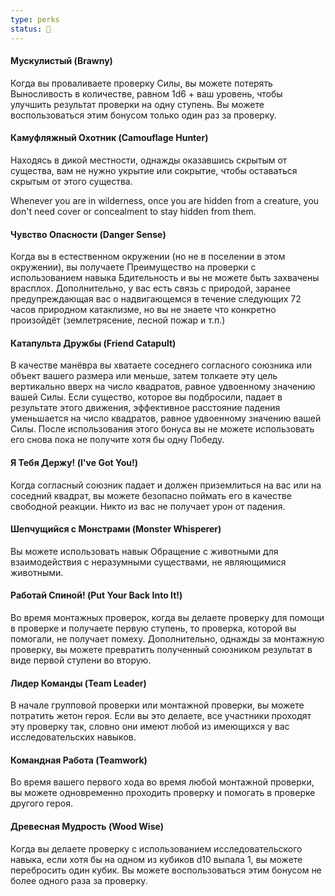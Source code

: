 ```yaml
---
type: perks
status: 🚧
---
```


#### Мускулистый (Brawny)

Когда вы проваливаете проверку Силы, вы можете потерять Выносливость в количестве, равном 1d6 + ваш уровень, чтобы улучшить результат проверки на одну ступень. Вы можете воспользоваться этим бонусом только один раз за проверку.
#### Камуфляжный Охотник (Camouflage Hunter)

Находясь в дикой местности, однажды оказавшись скрытым от существа, вам не нужно укрытие или сокрытие, чтобы оставаться скрытым от этого существа.

Whenever you are in wilderness, once you are hidden from a creature, you don't need cover or concealment to stay hidden from them.

#### Чувство Опасности (Danger Sense)

Когда вы в естественном окружении (но не в поселении в этом окружении), вы получаете Преимущество на проверки с использованием навыка Бдительность и вы не можете быть захвачены врасплох. Дополнительно, у вас есть связь с природой, заранее предупреждающая вас о надвигающемся в течение следующих 72 часов природном катаклизме, но вы не знаете что конкретно произойдёт (землетрясение, лесной пожар и т.п.)  

#### Катапульта Дружбы (Friend Catapult)

В качестве манёвра вы хватаете соседнего согласного союзника или объект вашего размера или меньше, затем толкаете эту цель вертикально вверх на число квадратов, равное удвоенному значению вашей Силы. Если существо, которое вы подбросили, падает в результате этого движения, эффективное расстояние падения уменьшается на число квадратов, равное удвоенному значению вашей Силы. После использования этого бонуса вы не можете использовать его снова пока не получите хотя бы одну Победу.

#### Я Тебя Держу! (I've Got You!)

Когда согласный союзник падает и должен приземлиться на вас или на соседний квадрат, вы можете безопасно поймать его в качестве свободной реакции. Никто из вас не получает урон от падения.

#### Шепчущийся с Монстрами (Monster Whisperer)

Вы можете использовать навык Обращение с животными для взаимодействия с неразумными существами, не являющимися животными.

#### Работай Спиной! (Put Your Back Into It!)

Во время монтажных проверок, когда вы делаете проверку для помощи в проверке и получаете первую ступень, то проверка, которой вы помогали, не получает помеху. Дополнительно, однажды за монтажную проверку, вы можете превратить полученный союзником результат в виде первой ступени во вторую. 

#### Лидер Команды (Team Leader)

В начале групповой проверки или монтажной проверки, вы можете потратить жетон героя. Если вы это делаете, все участники проходят эту проверку так, словно они имеют любой из имеющихся у вас исследовательских навыков.

#### Командная Работа (Teamwork)

Во время вашего первого хода во время любой монтажной проверки, вы можете одновременно проходить проверку и помогать в проверке другого героя.

#### Древесная Мудрость (Wood Wise)

Когда вы делаете проверку с использованием исследовательского навыка, если хотя бы на одном из кубиков d10 выпала 1, вы можете перебросить один кубик. Вы можете воспользоваться этим бонусом не более одного раза за проверку.   

